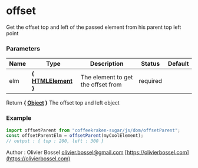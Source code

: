 # offset

Get the offset top and left of the passed element from his parent top left point

### Parameters

| Name | Type                                                                             | Description                        | Status   | Default |
| ---- | -------------------------------------------------------------------------------- | ---------------------------------- | -------- | ------- |
| elm  | **{ [HTMLElement](https://developer.mozilla.org/fr/docs/Web/API/HTMLElement) }** | The element to get the offset from | required |

Return **{ [Object](https://developer.mozilla.org/fr/docs/Web/JavaScript/Reference/Objets_globaux/Object) }** The offset top and left object

### Example

```js
import offsetParent from "coffeekraken-sugar/js/dom/offsetParent";
const offsetParentElm = offsetParent(myCoolElement);
// output : { top : 200, left : 300 }
```

Author : Olivier Bossel [olivier.bossel@gmail.com](mailto:olivier.bossel@gmail.com) [https://olivierbossel.com](https://olivierbossel.com)
